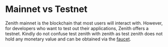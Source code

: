 # Mainnet vs Testnet

Zenith mainnet is the blockchain that most users will interact with. However, for developers who want to test out their applications, Zenith offers a testnet. Kindly do not confuse test zenith with zenith as test zenith does not hold any monetary value and can be obtained via the [faucet](https://faucet.zenithchain.co).&#x20;

